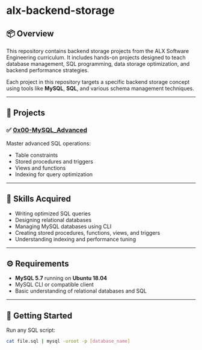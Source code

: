 # alx-backend-storage

## 📦 Overview

This repository contains backend storage projects from the ALX Software Engineering curriculum. It includes hands-on projects designed to teach database management, SQL programming, data storage optimization, and backend performance strategies.

Each project in this repository targets a specific backend storage concept using tools like **MySQL**, **SQL**, and various schema management techniques.

---

## 📁 Projects

### ✅ [0x00-MySQL_Advanced](./0x00-MySQL_Advanced)
Master advanced SQL operations:
- Table constraints
- Stored procedures and triggers
- Views and functions
- Indexing for query optimization

---

## 🧠 Skills Acquired

- Writing optimized SQL queries
- Designing relational databases
- Managing MySQL databases using CLI
- Creating stored procedures, functions, views, and triggers
- Understanding indexing and performance tuning

---

## ⚙️ Requirements

- **MySQL 5.7** running on **Ubuntu 18.04**
- MySQL CLI or compatible client
- Basic understanding of relational databases and SQL

---

## 🚀 Getting Started

Run any SQL script:

```bash
cat file.sql | mysql -uroot -p [database_name]

